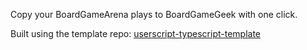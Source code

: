 Copy your BoardGameArena plays to BoardGameGeek with one click.

Built using the template repo: [userscript-typescript-template](https://github.com/pboymt/userscript-typescript-template)
